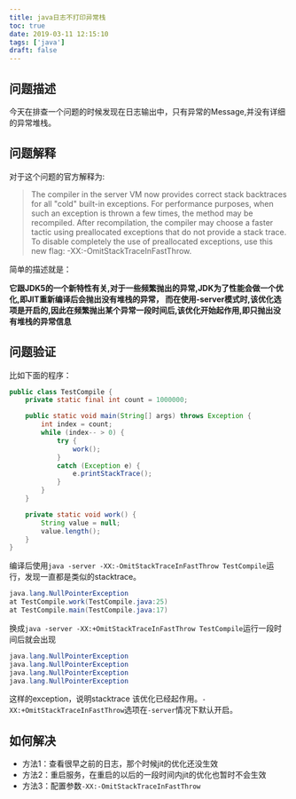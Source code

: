 ```yaml
---
title: java日志不打印异常栈
toc: true
date: 2019-03-11 12:15:10
tags: ['java']
draft: false
---
```


## 问题描述

今天在排查一个问题的时候发现在日志输出中，只有异常的Message,并没有详细的异常堆栈。

## 问题解释

对于这个问题的官方解释为:

> The compiler in the server VM now provides correct stack backtraces for all "cold" built-in exceptions. For performance purposes, when such an exception is thrown a few times, the method may be recompiled. After recompilation, the compiler may choose a faster tactic using preallocated exceptions that do not provide a stack trace. To disable completely the use of preallocated exceptions, use this new flag: -XX:-OmitStackTraceInFastThrow.

简单的描述就是：

**它跟JDK5的一个新特性有关,对于一些频繁抛出的异常,JDK为了性能会做一个优化,即JIT重新编译后会抛出没有堆栈的异常， 
而在使用-server模式时,该优化选项是开启的,因此在频繁抛出某个异常一段时间后,该优化开始起作用,即只抛出没有堆栈的异常信息**

## 问题验证

比如下面的程序：

```java
public class TestCompile {
	private static final int count = 1000000;

	public static void main(String[] args) throws Exception {
		int index = count;
		while (index-- > 0) {
			try {
				work();
			}
			catch (Exception e) {
				e.printStackTrace();
			}
		}
	}

	private static void work() {
		String value = null;
		value.length();
	}
}
```

编译后使用`java -server -XX:-OmitStackTraceInFastThrow TestCompile`运行，发现一直都是类似的stacktrace。
                                                                        

```java
java.lang.NullPointerException
at TestCompile.work(TestCompile.java:25)
at TestCompile.main(TestCompile.java:17)
```


换成`java -server -XX:+OmitStackTraceInFastThrow TestCompile`运行一段时间后就会出现

```java
java.lang.NullPointerException
java.lang.NullPointerException
java.lang.NullPointerException
java.lang.NullPointerException
```

这样的exception，说明stacktrace 该优化已经起作用。`-XX:+OmitStackTraceInFastThrow`选项在`-server`情况下默认开启。

## 如何解决

- 方法1：查看很早之前的日志，那个时候jit的优化还没生效
- 方法2：重启服务，在重启的以后的一段时间内jit的优化也暂时不会生效
- 方法3：配置参数`-XX:-OmitStackTraceInFastThrow`
